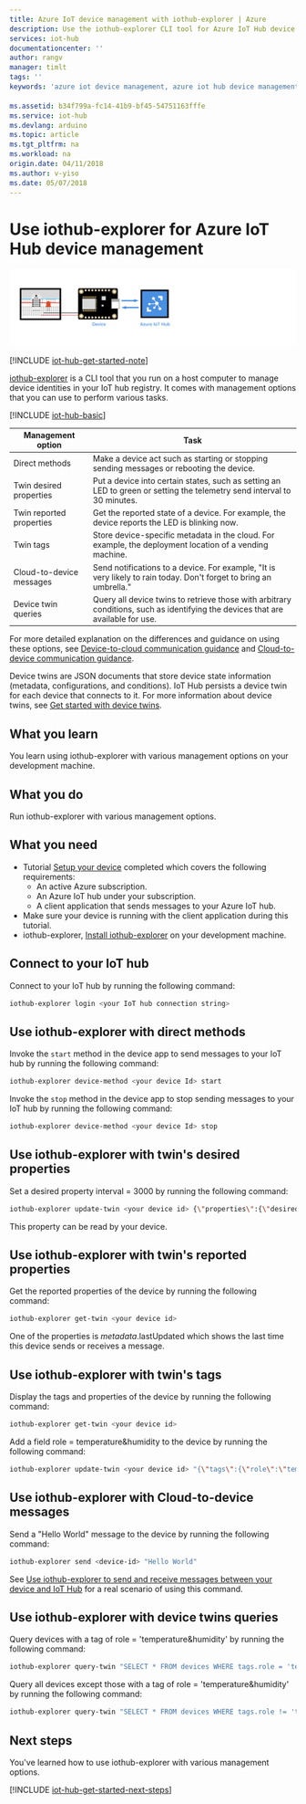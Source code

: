 ```yaml
---
title: Azure IoT device management with iothub-explorer | Azure
description: Use the iothub-explorer CLI tool for Azure IoT Hub device management, featuring the Direct methods and the Twin's desired properties management options.
services: iot-hub
documentationcenter: ''
author: rangv
manager: timlt
tags: ''
keywords: 'azure iot device management, azure iot hub device management, device management iot, iot hub device management'

ms.assetid: b34f799a-fc14-41b9-bf45-54751163fffe
ms.service: iot-hub
ms.devlang: arduino
ms.topic: article
ms.tgt_pltfrm: na
ms.workload: na
origin.date: 04/11/2018
ms.author: v-yiso
ms.date: 05/07/2018
---
```

# Use iothub-explorer for Azure IoT Hub device management

![End-to-end diagram](media/iot-hub-get-started-e2e-diagram/2.png)

[!INCLUDE [iot-hub-get-started-note](../../includes/iot-hub-get-started-note.md)]

[iothub-explorer](https://github.com/azure/iothub-explorer) is a CLI tool that you run on a host computer to manage device identities in your IoT hub registry. It comes with management options that you can use to perform various tasks.

[!INCLUDE [iot-hub-basic](../../includes/iot-hub-basic-whole.md)]

| Management option          | Task                                                                                                                            |
|----------------------------|------------------------------------------------------------------------------------------------------------------------------|
| Direct methods             | Make a device act such as starting or stopping sending messages or rebooting the device.                                        |
| Twin desired properties    | Put a device into certain states, such as setting an LED to green or setting the telemetry send interval to 30 minutes.         |
| Twin reported properties   | Get the reported state of a device. For example, the device reports the LED is blinking now.                                    |
| Twin tags                  | Store device-specific metadata in the cloud. For example, the deployment location of a vending machine.                         |
| Cloud-to-device messages   | Send notifications to a device. For example, "It is very likely to rain today. Don't forget to bring an umbrella."              |
| Device twin queries        | Query all device twins to retrieve those with arbitrary conditions, such as identifying the devices that are available for use. |

For more detailed explanation on the differences and guidance on using these options, see [Device-to-cloud communication guidance](./iot-hub-devguide-d2c-guidance.md) and [Cloud-to-device communication guidance](./iot-hub-devguide-c2d-guidance.md).

Device twins are JSON documents that store device state information (metadata, configurations, and conditions). IoT Hub persists a device twin for each device that connects to it. For more information about device twins, see [Get started with device twins](iot-hub-node-node-twin-getstarted.md).

## What you learn

You learn using iothub-explorer with various management options on your development machine.

## What you do

Run iothub-explorer with various management options.

## What you need

- Tutorial [Setup your device](./iot-hub-raspberry-pi-kit-node-get-started.md) completed which covers the following requirements:
  - An active Azure subscription.
  - An Azure IoT hub under your subscription.
  - A client application that sends messages to your Azure IoT hub.
- Make sure your device is running with the client application during this tutorial.
- iothub-explorer, [Install iothub-explorer](https://github.com/azure/iothub-explorer) on your development machine.

## Connect to your IoT hub

Connect to your IoT hub by running the following command:

```bash
iothub-explorer login <your IoT hub connection string>
```

## Use iothub-explorer with direct methods

Invoke the `start` method in the device app to send messages to your IoT hub by running the following command:

```bash
iothub-explorer device-method <your device Id> start
```

Invoke the `stop` method in the device app to stop sending messages to your IoT hub by running the following command:

```bash
iothub-explorer device-method <your device Id> stop
```

## Use iothub-explorer with twin's desired properties

Set a desired property interval = 3000 by running the following command:

```bash
iothub-explorer update-twin <your device id> {\"properties\":{\"desired\":{\"interval\":3000}}}
```

This property can be read by your device.

## Use iothub-explorer with twin's reported properties

Get the reported properties of the device by running the following command:

```bash
iothub-explorer get-twin <your device id>
```

One of the properties is $metadata.$lastUpdated which shows the last time this device sends or receives a message.

## Use iothub-explorer with twin's tags

Display the tags and properties of the device by running the following command:

```bash
iothub-explorer get-twin <your device id>
```

Add a field role = temperature&humidity to the device by running the following command:

```bash
iothub-explorer update-twin <your device id> "{\"tags\":{\"role\":\"temperature&humidity\"}}"

```

## Use iothub-explorer with Cloud-to-device messages

Send a "Hello World" message to the device by running the following command:

```bash
iothub-explorer send <device-id> "Hello World"
```

See [Use iothub-explorer to send and receive messages between your device and IoT Hub](./iot-hub-explorer-cloud-device-messaging.md) for a real scenario of using this command.

## Use iothub-explorer with device twins queries

Query devices with a tag of role = 'temperature&humidity' by running the following command:

```bash
iothub-explorer query-twin "SELECT * FROM devices WHERE tags.role = 'temperature&humidity'"
```

Query all devices except those with a tag of role = 'temperature&humidity' by running the following command:

```bash
iothub-explorer query-twin "SELECT * FROM devices WHERE tags.role != 'temperature&humidity'"
```

## Next steps

You've learned how to use iothub-explorer with various management options.

[!INCLUDE [iot-hub-get-started-next-steps](../../includes/iot-hub-get-started-next-steps.md)]

<!--Update_Description: update wording-->